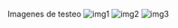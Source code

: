 Imagenes de testeo
![img1](https://github.com/user-attachments/assets/a226f2fd-2273-40d2-9939-cde2f7e939e1)
![img2](https://github.com/user-attachments/assets/50d2ede5-b1a5-4039-ac36-d8f11db4419c)
![img3](https://github.com/user-attachments/assets/709c8fdc-8353-448d-b8df-0d016f0c270e)
